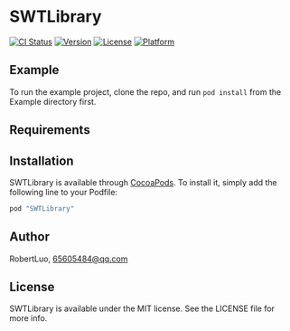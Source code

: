 # SWTLibrary

[![CI Status](http://img.shields.io/travis/RobertLuo/SWTLibrary.svg?style=flat)](https://travis-ci.org/RobertLuo/SWTLibrary)
[![Version](https://img.shields.io/cocoapods/v/SWTLibrary.svg?style=flat)](http://cocoapods.org/pods/SWTLibrary)
[![License](https://img.shields.io/cocoapods/l/SWTLibrary.svg?style=flat)](http://cocoapods.org/pods/SWTLibrary)
[![Platform](https://img.shields.io/cocoapods/p/SWTLibrary.svg?style=flat)](http://cocoapods.org/pods/SWTLibrary)

## Example

To run the example project, clone the repo, and run `pod install` from the Example directory first.

## Requirements

## Installation

SWTLibrary is available through [CocoaPods](http://cocoapods.org). To install
it, simply add the following line to your Podfile:

```ruby
pod "SWTLibrary"
```

## Author

RobertLuo, 65605484@qq.com

## License

SWTLibrary is available under the MIT license. See the LICENSE file for more info.
